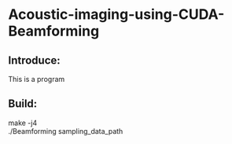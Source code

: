 # Acoustic-imaging-using-CUDA-Beamforming
## Introduce:<br>
This is a program

## Build:<br>
make -j4<br>
./Beamforming sampling_data_path<br>

